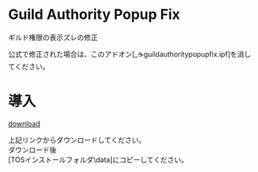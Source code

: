 # Guild Authority Popup Fix
ギルド権限の表示ズレの修正  
 
公式で修正された場合は、このアドオン[_☕guildauthoritypopupfix.ipf]を消してください。  

# 導入
[download](https://github.com/pocon307/ToS_Addons/raw/master/BugFix/GuildAuthorityPopupFix/_%E2%98%95guildauthoritypopupfix.ipf)

上記リンクからダウンロードしてください。  
ダウンロード後  
[TOSインストールフォルダ\data]にコピーしてください。  